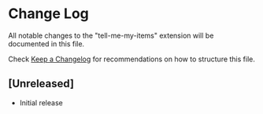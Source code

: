 # Change Log

All notable changes to the "tell-me-my-items" extension will be documented in this file.

Check [Keep a Changelog](http://keepachangelog.com/) for recommendations on how to structure this file.

## [Unreleased]

- Initial release